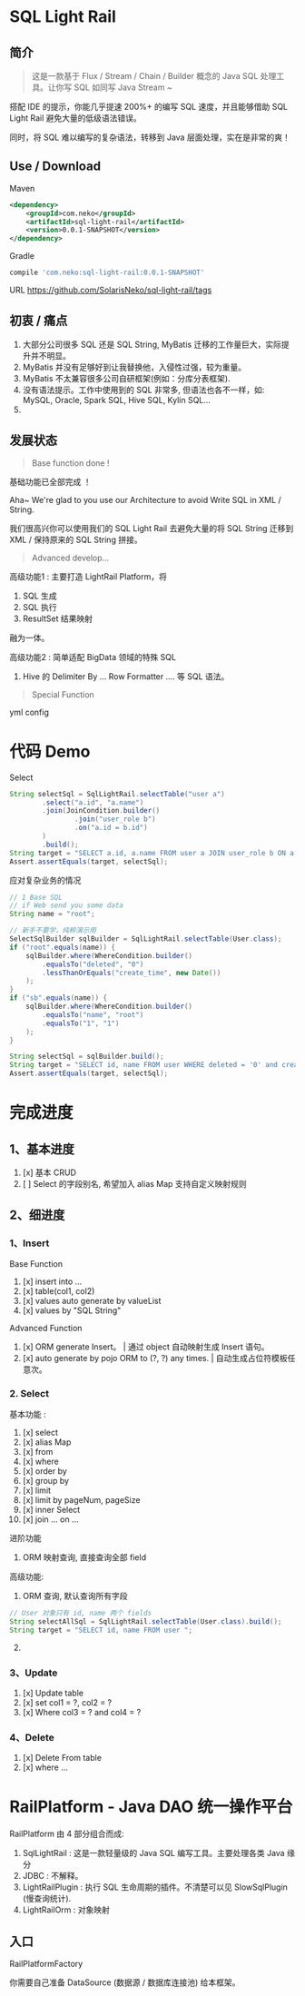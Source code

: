 # SQL Light Rail

## 简介
> 这是一款基于 Flux / Stream / Chain / Builder 概念的 Java SQL 处理工具。让你写 SQL 如同写 Java Stream ~

搭配 IDE 的提示，你能几乎提速 200%+ 的编写 SQL 速度，并且能够借助 SQL Light Rail 避免大量的低级语法错误。

同时，将 SQL 难以编写的复杂语法，转移到 Java 层面处理，实在是非常的爽！

## Use / Download
Maven
```xml
<dependency>
    <groupId>com.neko</groupId>
    <artifactId>sql-light-rail</artifactId>
    <version>0.0.1-SNAPSHOT</version>
</dependency>
```

Gradle
```gradle
compile 'com.neko:sql-light-rail:0.0.1-SNAPSHOT'
```

URL
https://github.com/SolarisNeko/sql-light-rail/tags


## 初衷 / 痛点
1. 大部分公司很多 SQL 还是 SQL String, MyBatis 迁移的工作量巨大，实际提升并不明显。
2. MyBatis 并没有足够好到让我替换他，入侵性过强，较为重量。
3. MyBatis 不太兼容很多公司自研框架(例如：分库分表框架).
4. 没有语法提示。工作中使用到的 SQL 非常多, 但语法也各不一样，如: MySQL, Oracle, Spark SQL, Hive SQL, Kylin SQL...
5. 

## 发展状态

> Base function done ! 

基础功能已全部完成 ！

Aha~ We're glad to you use our Architecture to avoid Write SQL in XML / String.

我们很高兴你可以使用我们的 SQL Light Rail 去避免大量的将 SQL String 迁移到 XML / 保持原来的 SQL String 拼接。

> Advanced develop...

高级功能1 : 主要打造 LightRail Platform，将
1. SQL 生成
2. SQL 执行
3. ResultSet 结果映射

融为一体。

高级功能2 : 简单适配 BigData 领域的特殊 SQL
1. Hive 的 Delimiter By ... Row Formatter .... 等 SQL 语法。

> Special Function

yml config 


# 代码 Demo
Select
```java
String selectSql = SqlLightRail.selectTable("user a")
        .select("a.id", "a.name")
        .join(JoinCondition.builder()
                .join("user_role b")
                .on("a.id = b.id")
        )
        .build();
String target = "SELECT a.id, a.name FROM user a JOIN user_role b ON a.id = b.id ";
Assert.assertEquals(target, selectSql);
```

应对复杂业务的情况
```java
// 1 Base SQL
// if Web send you some data
String name = "root";

// 新手不要学，纯粹演示用
SelectSqlBuilder sqlBuilder = SqlLightRail.selectTable(User.class);
if ("root".equals(name)) {
    sqlBuilder.where(WhereCondition.builder()
        .equalsTo("deleted", "0")
        .lessThanOrEquals("create_time", new Date())
    );
}
if ("sb".equals(name)) {
    sqlBuilder.where(WhereCondition.builder()
        .equalsTo("name", "root")
        .equalsTo("1", "1")
    );
}

String selectSql = sqlBuilder.build();
String target = "SELECT id, name FROM user WHERE deleted = '0' and create_time <= '2022-02-27 12:04:58'";
Assert.assertEquals(target, selectSql);
```

# 完成进度
## 1、基本进度
1. [x] 基本 CRUD
2. [ ] Select 的字段别名, 希望加入 alias Map 支持自定义映射规则

## 2、细进度
### 1、Insert
Base Function
1. [x] insert into ...
2. [x] table(col1, col2)
3. [x] values auto generate by valueList
4. [x] values by "SQL String"

Advanced Function
1. [x] ORM generate Insert。 
| 通过 object 自动映射生成 Insert 语句。
2. [x] auto generate by pojo ORM to (?, ?) any times. 
| 自动生成占位符模板任意次。 

### 2. Select
基本功能 :
1. [x] select
2. [x] alias Map
3. [x] from
4. [x] where
5. [x] order by
6. [x] group by
7. [x] limit
8. [x] limit by pageNum, pageSize
9. [x] inner Select 
10. [x] join ... on ... 

进阶功能
1. ORM 映射查询, 直接查询全部 field

高级功能:
1. ORM 查询, 默认查询所有字段
```java
// User 对象只有 id, name 两个 fields
String selectAllSql = SqlLightRail.selectTable(User.class).build();
String target = "SELECT id, name FROM user ";
```
2. 


### 3、Update
1. [x] Update table
2. [x] set col1 = ?, col2 = ?
3. [x] Where col3 = ? and col4 = ?

### 4、Delete
1. [x] Delete From table
2. [x] where ...

# RailPlatform - Java DAO 统一操作平台
RailPlatform 由 4 部分组合而成:
1. SqlLightRail : 这是一款轻量级的 Java SQL 编写工具。主要处理各类 Java 缘分
2. JDBC : 不解释。
3. LightRailPlugin : 执行 SQL 生命周期的插件。不清楚可以见 SlowSqlPlugin (慢查询统计).
4. LightRailOrm : 对象映射

## 入口
RailPlatformFactory

你需要自己准备 DataSource (数据源 / 数据库连接池) 给本框架。




